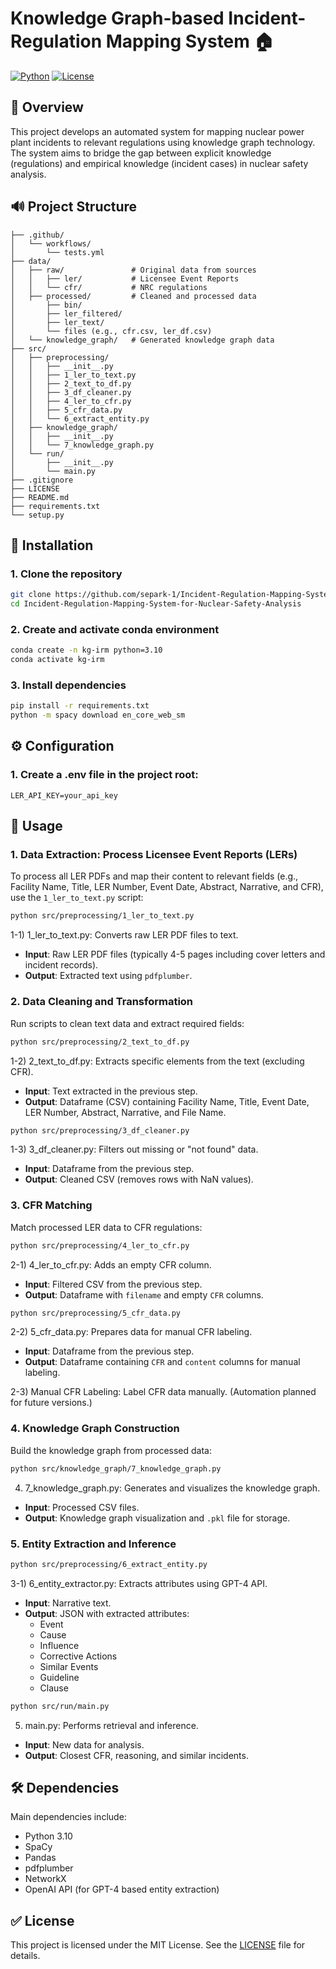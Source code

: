 # Knowledge Graph-based Incident-Regulation Mapping System 🏠

[![Python](https://img.shields.io/badge/Python-3.10-blue.svg)](https://www.python.org/)
[![License](https://img.shields.io/badge/License-MIT-yellow.svg)](LICENSE)

## 🎯 Overview
This project develops an automated system for mapping nuclear power plant incidents to relevant regulations using knowledge graph technology. The system aims to bridge the gap between explicit knowledge (regulations) and empirical knowledge (incident cases) in nuclear safety analysis.

## 🔊 Project Structure
```
├── .github/
│   └── workflows/
│       └── tests.yml
├── data/
│   ├── raw/               # Original data from sources
│   │   ├── ler/           # Licensee Event Reports
│   │   └── cfr/           # NRC regulations
│   ├── processed/         # Cleaned and processed data
│       ├── bin/
│       ├── ler_filtered/
│       ├── ler_text/
│       └── files (e.g., cfr.csv, ler_df.csv)
│   └── knowledge_graph/   # Generated knowledge graph data
├── src/
│   ├── preprocessing/
│   │   ├── __init__.py
│   │   ├── 1_ler_to_text.py
│   │   ├── 2_text_to_df.py
│   │   ├── 3_df_cleaner.py
│   │   ├── 4_ler_to_cfr.py
│   │   ├── 5_cfr_data.py
│   │   └── 6_extract_entity.py
│   ├── knowledge_graph/
│   │   ├── __init__.py
│   │   └── 7_knowledge_graph.py
│   └── run/
│       ├── __init__.py
│       └── main.py
├── .gitignore
├── LICENSE
├── README.md
├── requirements.txt
└── setup.py
```

## 🚀 Installation

### 1. Clone the repository
```bash
git clone https://github.com/separk-1/Incident-Regulation-Mapping-System-for-Nuclear-Safety-Analysis.git
cd Incident-Regulation-Mapping-System-for-Nuclear-Safety-Analysis
```

### 2. Create and activate conda environment
```bash
conda create -n kg-irm python=3.10
conda activate kg-irm
```

### 3. Install dependencies
```bash
pip install -r requirements.txt
python -m spacy download en_core_web_sm
```

## ⚙️ Configuration

### 1. Create a .env file in the project root:
```env
LER_API_KEY=your_api_key
```

## 📗 Usage

### 1. Data Extraction: Process Licensee Event Reports (LERs)
To process all LER PDFs and map their content to relevant fields (e.g., Facility Name, Title, LER Number, Event Date, Abstract, Narrative, and CFR), use the `1_ler_to_text.py` script:

```bash
python src/preprocessing/1_ler_to_text.py
```
1-1) 1_ler_to_text.py: Converts raw LER PDF files to text.
- **Input**: Raw LER PDF files (typically 4-5 pages including cover letters and incident records).
- **Output**: Extracted text using `pdfplumber`.

### 2. Data Cleaning and Transformation
Run scripts to clean text data and extract required fields:
```bash
python src/preprocessing/2_text_to_df.py
```
1-2) 2_text_to_df.py: Extracts specific elements from the text (excluding CFR).
- **Input**: Text extracted in the previous step.
- **Output**: Dataframe (CSV) containing Facility Name, Title, Event Date, LER Number, Abstract, Narrative, and File Name.

```bash
python src/preprocessing/3_df_cleaner.py
```
1-3) 3_df_cleaner.py: Filters out missing or "not found" data.
- **Input**: Dataframe from the previous step.
- **Output**: Cleaned CSV (removes rows with NaN values).

### 3. CFR Matching
Match processed LER data to CFR regulations:
```bash
python src/preprocessing/4_ler_to_cfr.py
```
2-1) 4_ler_to_cfr.py: Adds an empty CFR column.
- **Input**: Filtered CSV from the previous step.
- **Output**: Dataframe with `filename` and empty `CFR` columns.

```bash
python src/preprocessing/5_cfr_data.py
```
2-2) 5_cfr_data.py: Prepares data for manual CFR labeling.
- **Input**: Dataframe from the previous step.
- **Output**: Dataframe containing `CFR` and `content` columns for manual labeling.

2-3) Manual CFR Labeling: Label CFR data manually. (Automation planned for future versions.)

### 4. Knowledge Graph Construction
Build the knowledge graph from processed data:
```bash
python src/knowledge_graph/7_knowledge_graph.py
```
4) 7_knowledge_graph.py: Generates and visualizes the knowledge graph.
- **Input**: Processed CSV files.
- **Output**: Knowledge graph visualization and `.pkl` file for storage.

### 5. Entity Extraction and Inference
```bash
python src/preprocessing/6_extract_entity.py
```
3-1) 6_entity_extractor.py: Extracts attributes using GPT-4 API.
- **Input**: Narrative text.
- **Output**: JSON with extracted attributes:
  - Event
  - Cause
  - Influence
  - Corrective Actions
  - Similar Events
  - Guideline
  - Clause

```bash
python src/run/main.py
```
5) main.py: Performs retrieval and inference.
- **Input**: New data for analysis.
- **Output**: Closest CFR, reasoning, and similar incidents.

## 🛠️ Dependencies

Main dependencies include:
- Python 3.10
- SpaCy
- Pandas
- pdfplumber
- NetworkX
- OpenAI API (for GPT-4 based entity extraction)

## ✅ License
This project is licensed under the MIT License. See the [LICENSE](LICENSE) file for details.

